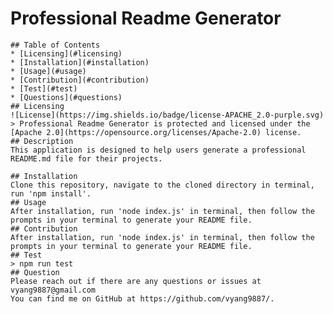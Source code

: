 # Professional Readme Generator
    ## Table of Contents
    * [Licensing](#licensing)
    * [Installation](#installation)
    * [Usage](#usage)
    * [Contribution](#contribution)
    * [Test](#test)
    * [Questions](#questions)
    ## Licensing 
    ![License](https://img.shields.io/badge/license-APACHE_2.0-purple.svg)
    > Professional Readme Generator is protected and licensed under the [Apache 2.0](https://opensource.org/licenses/Apache-2.0) license.
    ## Description
    This application is designed to help users generate a professional README.md file for their projects.
      
    ## Installation
    Clone this repository, navigate to the cloned directory in terminal, run 'npm install'.
    ## Usage
    After installation, run 'node index.js' in terminal, then follow the prompts in your terminal to generate your README file.
    ## Contribution
    After installation, run 'node index.js' in terminal, then follow the prompts in your terminal to generate your README file.
    ## Test
    > npm run test
    ## Question
    Please reach out if there are any questions or issues at vyang9887@gmail.com
    You can find me on GitHub at https://github.com/vyang9887/.
    